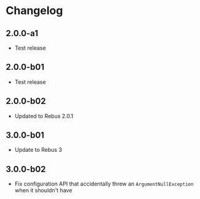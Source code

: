 # Changelog

## 2.0.0-a1

* Test release

## 2.0.0-b01

* Test release

## 2.0.0-b02

* Updated to Rebus 2.0.1

## 3.0.0-b01

* Update to Rebus 3

## 3.0.0-b02

* Fix configuration API that accidentally threw an `ArgumentNullException` when it shouldn't have